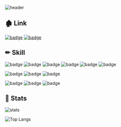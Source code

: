![header](https://capsule-render.vercel.app/api?type=soft&color=auto&text=YuuuuuuYu&animation=fadeIn)

<!--
**YuuuuuuYu/YuuuuuuYu** is a ✨ _special_ ✨ repository because its `README.md` (this file) appears on your GitHub profile.

Here are some ideas to get you started:

- 🔭 I’m currently working on ...
- 🌱 I’m currently learning ...
- 👯 I’m looking to collaborate on ...
- 🤔 I’m looking for help with ...
- 💬 Ask me about ...
- 📫 How to reach me: ...
- 😄 Pronouns: ...
- ⚡ Fun fact: ...
-->

## 🏚 Link
[![badge](https://img.shields.io/badge/github_page-222222?style=for-the-badge&logo=github&logoColor=white)](https://yuuuuuuyu.github.io)
[![badge](https://img.shields.io/badge/tistory-000000?style=for-the-badge&logo=tistory&logoColor=white)](https://memories95.tistory.com)

## ✏ Skill
![badge](https://img.shields.io/badge/pri-444444?style=for-the-badge)
![badge](https://img.shields.io/badge/java-FFFFFF?style=for-the-badge)
![badge](https://img.shields.io/badge/spring-6DB33F?style=for-the-badge&logo=spring&logoColor=white)
![badge](https://img.shields.io/badge/springboot-6DB33F?style=for-the-badge&logo=springboot&logoColor=white)
![badge](https://img.shields.io/badge/oracle-F80000?style=for-the-badge&logo=oracle&logoColor=white)
![badge](https://img.shields.io/badge/tomcat-F8DC75?style=for-the-badge&logo=apachetomcat&logoColor=black)

![badge](https://img.shields.io/badge/sec-666666?style=for-the-badge)
![badge](https://img.shields.io/badge/javascript-F7DF1E?style=for-the-badge&logo=javascript&logoColor=black)
![badge](https://img.shields.io/badge/postgresql-4169E1?style=for-the-badge&logo=postgresql&logoColor=white)

![badge](https://img.shields.io/badge/etc-888888?style=for-the-badge)
![badge](https://img.shields.io/badge/bootstrap-7952B3?style=for-the-badge&logo=bootstrap&logoColor=white)
![badge](https://img.shields.io/badge/gradle-02303A?style=for-the-badge&logo=gradle&logoColor=white)

## 🍳 Stats
![stats](https://github-readme-stats.vercel.app/api?username=yuuuuuuyu&show_icons=true&theme=transparent&count_private=true)

![Top Langs](https://github-readme-stats.vercel.app/api/top-langs/?username=yuuuuuuyu&layout=compact&exclude_repo=yuuuuuuyu.github.io)

